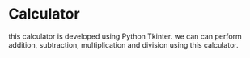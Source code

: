 # Calculator
this calculator is developed using Python Tkinter. we can can perform addition, subtraction, multiplication and division using this calculator. 
